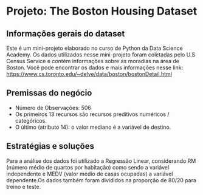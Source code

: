 # Projeto: The Boston Housing Dataset

## Informações gerais do dataset

Este é um mini-projeto elaborado no curso de Python da Data Science Academy.
Os dados utilizados nesse mini-projeto foram coletadas pelo U.S Census Service e contém informações sobre as moradias na área de Boston. 
Você pode encontrar os dados e mais informações nesse link: https://www.cs.toronto.edu/~delve/data/boston/bostonDetail.html

## Premissas do negócio

- Número de Observações: 506
- Os primeiros 13 recursos são recursos preditivos numéricos / categóricos.
- O último (atributo 14): o valor mediano é a variável de destino.

## Estratégias e soluções

Para a análise dos dados foi utilizado a Regressão Linear, considerando RM (número médio de quartos por habitação) como sendo a variável independente e MEDV (valor médio de casas ocupadas) a variável dependente.Os dados também foram divididos na proporção de 80/20 para treino e teste.
